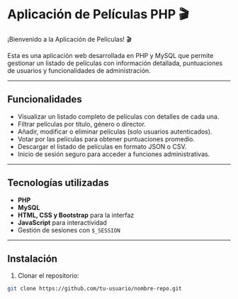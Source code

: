 # Aplicación de Películas PHP 🎬

¡Bienvenido a la Aplicación de Películas! 🎬  

Esta es una aplicación web desarrollada en PHP y MySQL que permite gestionar un listado de películas con información detallada, puntuaciones de usuarios y funcionalidades de administración.

---

## Funcionalidades

- Visualizar un listado completo de películas con detalles de cada una.
- Filtrar películas por título, género o director.
- Añadir, modificar o eliminar películas (solo usuarios autenticados).
- Votar por las películas para obtener puntuaciones promedio.
- Descargar el listado de películas en formato JSON o CSV.
- Inicio de sesión seguro para acceder a funciones administrativas.

---

## Tecnologías utilizadas

- **PHP**  
- **MySQL**  
- **HTML, CSS y Bootstrap** para la interfaz  
- **JavaScript** para interactividad  
- Gestión de sesiones con `$_SESSION`

---

## Instalación

1. Clonar el repositorio:

```bash
git clone https://github.com/tu-usuario/nombre-repo.git
